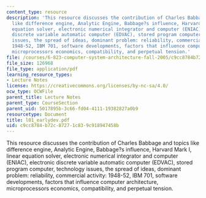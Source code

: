 ```yaml
---
content_type: resource
description: 'This resource discusses the contribution of Charles Babbage and topics
  like difference engine, Analytic Engine, Babbage?s influence, Harvard Mark I, linear
  equation solver, electronic numerical integrator and computer (ENIAC), electronic
  discrete variable automatic computer (EDVAC), stored program computer, technology
  issues, the spread of ideas, dominant problem: reliability, commercial activity:
  1948-52, IBM 701, software developments, factors that influence computer architecture,
  microprocessors economics, compatibility, and perpetual tension.'
file: /courses/6-823-computer-system-architecture-fall-2005/c9cc8784b72c87271c839c918947458b_l01_earlydev.pdf
file_size: 126968
file_type: application/pdf
learning_resource_types:
- Lecture Notes
license: https://creativecommons.org/licenses/by-nc-sa/4.0/
ocw_type: OCWFile
parent_title: Lecture Notes
parent_type: CourseSection
parent_uid: 5017895b-3c66-fd04-4111-19382827a0b9
resourcetype: Document
title: l01_earlydev.pdf
uid: c9cc8784-b72c-8727-1c83-9c918947458b
---
```

This resource discusses the contribution of Charles Babbage and topics like difference engine, Analytic Engine, Babbage?s influence, Harvard Mark I, linear equation solver, electronic numerical integrator and computer (ENIAC), electronic discrete variable automatic computer (EDVAC), stored program computer, technology issues, the spread of ideas, dominant problem: reliability, commercial activity: 1948-52, IBM 701, software developments, factors that influence computer architecture, microprocessors economics, compatibility, and perpetual tension.